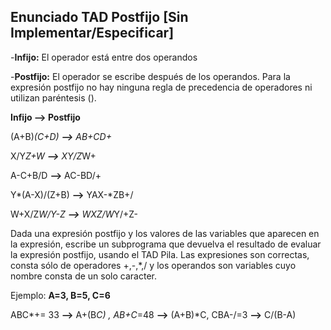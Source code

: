 ## Enunciado TAD Postfijo [Sin Implementar/Especificar]
-**Infijo:** El operador está entre dos operandos

-**Postfijo:** El operador se escribe después de los operandos.
Para la expresión postfijo no hay ninguna regla de precedencia de operadores ni utilizan paréntesis ().

**Infijo --> Postfijo** 

(A+B)*(C+D) **-->** AB+CD+*

X/Y*Z+W **-->** XY/Z*W+

A-C+B/D **-->** AC-BD/+

Y*(A-X)/(Z+B) **-->** YAX-*ZB+/

W+X/Z*W/Y-Z **-->** WXZ/W*Y/+Z-

Dada una expresión postfijo y los valores de las variables que aparecen en la expresión, escribe un subprograma que devuelva el resultado de evaluar la expresión postfijo, usando el TAD Pila. Las expresiones son correctas, consta sólo de operadores +,-,*,/ y los operandos son variables cuyo nombre consta de un solo caracter.

Ejemplo: **A=3, B=5, C=6**

ABC*+= 33 **-->** A+(B*C) , AB+C*=48 **-->** (A+B)*C, CBA-/=3 **-->** C/(B-A)
